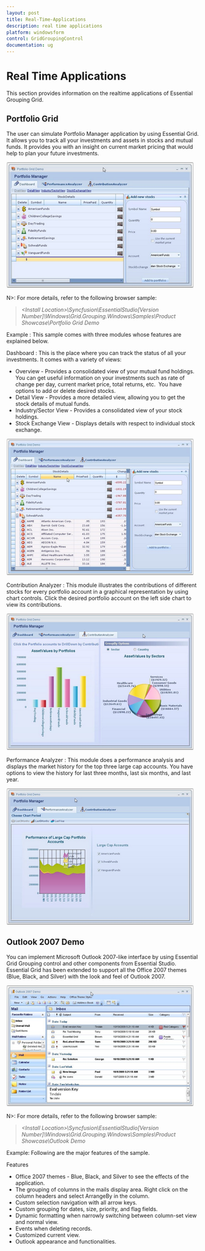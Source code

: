 ```yaml
---
layout: post
title: Real-Time-Applications
description: real time applications
platform: windowsform
control: GridGroupingControl
documentation: ug
---
```


# Real Time Applications

This section provides information on the realtime applications of Essential Grouping Grid. 

## Portfolio Grid

The user can simulate Portfolio Manager application by using Essential Grid. It allows you to track all your investments and assets in stocks and mutual funds. It provides you with an insight on current market pricing that would help to plan your future investments.

 ![](Real-Time-Applications_images/Real-Time-Applications_img1.png) 





N>: For more details, refer to the following browser sample:

> _&lt;Install Location&gt;\Syncfusion\EssentialStudio\[Version Number]\Windows\Grid.Grouping.Windows\Samples\Product Showcase\Portfolio Grid Demo_



Example : This sample comes with three modules whose features are explained below.

Dashboard : This is the place where you can track the status of all your investments. It comes with a variety of views: 

* Overview - Provides a consolidated view of your mutual fund holdings. You can get useful information on your investments such as rate of change per day, current market price, total returns, etc.  You have options to add or delete desired stocks. 
* Detail View - Provides a more detailed view, allowing you to get the stock details of mutual funds. 
* Industry/Sector View - Provides a consolidated view of your stock holdings. 
* Stock Exchange View - Displays details with respect to individual stock exchange. 

 ![](Real-Time-Applications_images/Real-Time-Applications_img3.png) 





Contribution Analyzer : This module illustrates the contributions of different stocks for every portfolio account in a graphical representation by using chart controls. Click the desired portfolio account on the left side chart to view its contributions.

 ![](Real-Time-Applications_images/Real-Time-Applications_img4.png) 





Performance Analyzer : This module does a performance analysis and displays the market history for the top three large cap accounts. You have options to view the history for last three months, last six months, and last year.



 ![](Real-Time-Applications_images/Real-Time-Applications_img5.png) 



## Outlook 2007 Demo

You can implement Microsoft Outlook 2007-like interface by using Essential Grid Grouping control and other components from Essential Studio. Essential Grid has been extended to support all the Office 2007 themes (Blue, Black, and Silver) with the look and feel of Outlook 2007.

 ![](Real-Time-Applications_images/Real-Time-Applications_img6.png) 



N>: For more details, refer to the following browser sample:

> _&lt;Install Location&gt;\Syncfusion\EssentialStudio\[Version Number]\Windows\Grid.Grouping.Windows\Samples\Product Showcase\Outlook Demo_

Example: Following are the major features of the sample.

Features

* Office 2007 themes - Blue, Black, and Silver to see the effects of the application.
* The grouping of columns in the mails display area. Right click on the column headers and select ArrangeBy in the column.
* Custom selection navigation with all arrow keys.
* Custom grouping for dates, size, priority, and flag fields.
* Dynamic formatting when narrowly switching between column-set view and normal view.
* Events when deleting records.
* Customized current view.
* Outlook appearance and functionalities.

